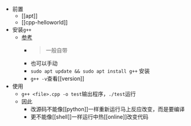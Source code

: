 - 前置
  - [[apt]]
  - [[cpp-helloworld]]
- 安装`g++`
  - [参考](https://zhuanlan.zhihu.com/p/476988995)
    - > 一般自带
    - 也可以手动
    - `sudo apt update && sudo apt install g++` 安装
    - `g++ -v`查看[[version]]
- 使用
  - `g++ <file>.cpp -o test`输出程序，`./test`运行
  - 因此
    - 改源码不能像[[python]]一样重新运行马上反应改变，而是要编译
    - 更不能像[[shell]]一样运行中热[[online]]改变代码